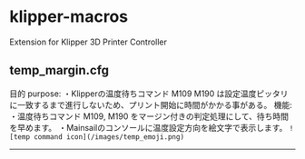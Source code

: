 # klipper-macros
Extension for Klipper 3D Printer Controller

## temp_margin.cfg
目的 purpose:
・Klipperの温度待ちコマンド M109 M190 は設定温度ピッタリに一致するまで進行しないため、プリント開始に時間がかかる事がある。
機能:
・温度待ちコマンド M109, M190 をマージン付きの判定処理にして、待ち時間を早めます。
・Mainsailのコンソールに温度設定方向を絵文字で表示します。
`![temp command icon](/images/temp_emoji.png)`
***

